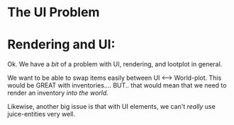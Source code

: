 

# The UI Problem



# Rendering and UI:
Ok. We have a *bit* of a problem with UI, rendering, and lootplot in general.

We want to be able to swap items easily between UI <--> World-plot.
This would be GREAT with inventories.... BUT.. that would mean that we
need to render an inventory *into the world.*

Likewise, another big issue is that with UI elements, we can't *really*
use juice-entities very well.



